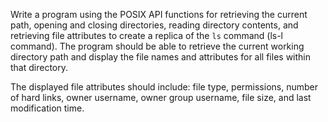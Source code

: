 Write a program using the POSIX API functions for retrieving the current path, opening and closing directories, reading directory contents, and retrieving file attributes to create a replica of the `ls` command (ls-l command). The program should be able to retrieve the current working directory path and display the file names and attributes for all files within that directory.

The displayed file attributes should include: file type, permissions, number of hard links, owner username, owner group username, file size, and last modification time.